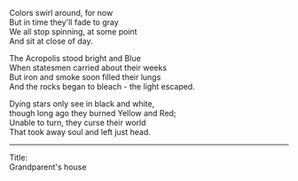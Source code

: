 Colors swirl around, for now\
But in time they'll fade to gray\
We all stop spinning, at some point\
And sit at close of day.

The Acropolis stood bright and Blue\
When statesmen carried about their weeks\
But iron and smoke soon filled their lungs\
And the rocks began to bleach - the light escaped.

Dying stars only see in black and white,\
though long ago they burned Yellow and Red;\
Unable to turn, they curse their world\
That took away soul and left just head.

-----

Title:\
Grandparent's house